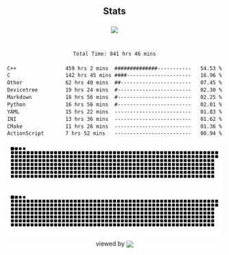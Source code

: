 


<div align="center">

## Stats
<img style="margin: 5px;" src="https://github-readme-stats.vercel.app/api?username=Sylensky&hide=stars&cache_seconds=1800&count_private=true&show_icons=true&include_all_commits=true&hide_border=false&theme=github_dark"/>
</div><br>

<div align="center">

<!--START_SECTION:waka-->

```txt
Total Time: 841 hrs 46 mins

C++                459 hrs 2 mins  ##############-----------   54.53 %
C                  142 hrs 45 mins ####---------------------   16.96 %
Other              62 hrs 40 mins  ##-----------------------   07.45 %
Devicetree         19 hrs 24 mins  #------------------------   02.30 %
Markdown           18 hrs 56 mins  #------------------------   02.25 %
Python             16 hrs 56 mins  #------------------------   02.01 %
YAML               15 hrs 22 mins  -------------------------   01.83 %
INI                13 hrs 36 mins  -------------------------   01.62 %
CMake              11 hrs 26 mins  -------------------------   01.36 %
ActionScript       7 hrs 52 mins   -------------------------   00.94 %
```

<!--END_SECTION:waka-->

</div>

<div align="center">
<img src="https://raw.githubusercontent.com/Sylensky/Sylensky/animation/github-contribution-grid-blue-snake-dark.svg#gh-dark-mode-only"/>
<img src="https://raw.githubusercontent.com/Sylensky/Sylensky/animation/github-contribution-grid-snake.svg#gh-light-mode-only"/>
</div>

<div align="center">
viewed by <img src="https://visitor-badge.laobi.icu/badge?page_id=Sylensky.Sylensky" align="center" height="20" width="" />
</div>
